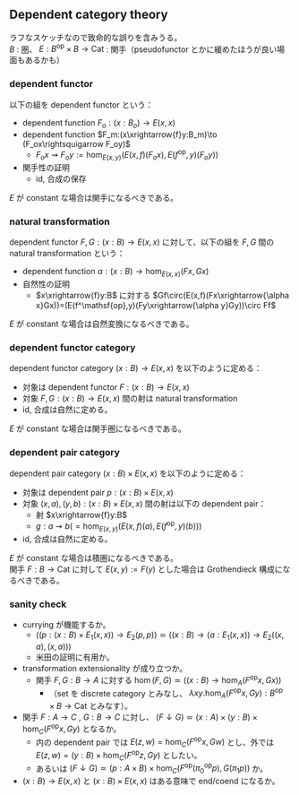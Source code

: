 ## Dependent category theory
ラフなスケッチなので致命的な誤りを含みうる。  
$B$ : 圏、 $E:B^\mathsf{op}\times B\to \mathsf{Cat}$ : 関手（pseudofunctor とかに緩めたほうが良い場面もあるかも）
### dependent functor
以下の組を dependent functor という：
- dependent function $F_o:(x:B_o)\to E(x,x)$
- dependent function $F_m:(x\xrightarrow{f}y:B_m)\to (F_ox\rightsquigarrow F_oy)$
  - $F_ox\rightsquigarrow F_oy:=\hom_{E(x,y)}(E(x,f)(F_ox), E(f^\mathsf{op},y)(F_oy))$
- 関手性の証明
  - id, 合成の保存

$E$ が constant な場合は関手になるべきである。
### natural transformation
dependent functor $F,G:(x:B)\to E(x,x)$ に対して、以下の組を $F,G$ 間の natural transformation という：
- dependent function $\alpha:(x:B)\to \hom_{E(x,x)}(Fx,Gx)$
- 自然性の証明
  - $x\xrightarrow{f}y:B$ に対する $Gf\circ(E(x,f)(Fx\xrightarrow{\alpha x}Gx))=(E(f^\mathsf{op},y)(Fy\xrightarrow{\alpha y}Gy))\circ Ff$

$E$ が constant な場合は自然変換になるべきである。
### dependent functor category
dependent functor category $(x:B)\to E(x,x)$ を以下のように定める：
- 対象は dependent functor $F:(x:B)\to E(x,x)$
- 対象 $F,G:(x:B)\to E(x,x)$ 間の射は natural transformation
- id, 合成は自然に定める。

$E$ が constant な場合は関手圏になるべきである。
### dependent pair category
dependent pair category $(x:B)\times E(x,x)$ を以下のように定める：
- 対象は dependent pair $p:(x:B)\times E(x,x)$
- 対象 $(x,a),(y,b):(x:B)\times E(x,x)$ 間の射は以下の dependent pair：
  - 射 $x\xrightarrow{f}y:B$
  - $g:a\rightsquigarrow b(=\hom_{E(x,y)}(E(x,f)(a), E(f^\mathsf{op},y)(b)))$
- id, 合成は自然に定める。

$E$ が constant な場合は積圏になるべきである。  
関手 $F:B\to \mathsf{Cat}$ に対して $E(x,y):=F(y)$ とした場合は Grothendieck 構成になるべきである。
### sanity check
- currying が機能するか。
  - $((p:(x:B)\times E_1(x,x))\to E_2(p,p))\simeq((x:B)\to (a:E_1(x,x))\to E_2((x,a),(x,a)))$
  - 米田の証明に有用か。
- transformation extensionality が成り立つか。
  - 関手 $F,G:B\to A$ に対する $\hom(F,G)\simeq ((x:B)\to \hom_A(F^\mathsf{op}x,Gx))$
    - （set を discrete category とみなし、 $\lambda xy.\hom_A(F^\mathsf{op}x,Gy):B^\mathsf{op}\times B\to \mathsf{Cat}$ とみなす）。
- 関手 $F:A\to C$ , $G:B\to C$ に対し、 $(F\downarrow G)\simeq (x:A)\times(y:B)\times \hom_C(F^\mathsf{op}x,Gy)$ となるか。
  - 内の dependent pair では $E(z,w)=\hom_C(F^\mathsf{op}x,Gw)$ とし、外では $E(z,w)=(y:B)\times \hom_C(F^\mathsf{op}z,Gy)$ としたい。
  - あるいは $(F\downarrow G)\simeq (p:A\times B)\times \hom_C(F^\mathsf{op}({\pi_0}^\mathsf{op}p),G(\pi_1p))$ か。
- $(x:B)\to E(x,x)$ と $(x:B)\times E(x,x)$ はある意味で end/coend になるか。
